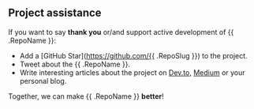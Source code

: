 ## Project assistance

If you want to say **thank you** or/and support active development of {{ .RepoName }}:

- Add a [GitHub Star](https://github.com/{{ .RepoSlug }}) to the project.
- Tweet about the {{ .RepoName }}.
- Write interesting articles about the project on [Dev.to](https://dev.to/), [Medium](https://medium.com/) or your personal blog.

Together, we can make {{ .RepoName }} **better**!


